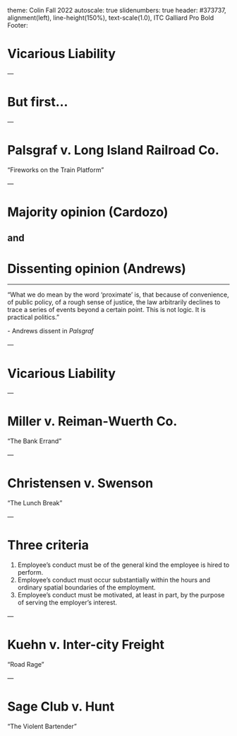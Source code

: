 theme: Colin Fall 2022
autoscale: true
slidenumbers: true
header: #373737, alignment(left), line-height(150%), text-scale(1.0), ITC Galliard Pro Bold
Footer:

# Vicarious Liability

—

# But first…

—

# Palsgraf v. Long Island Railroad Co.
“Fireworks on the Train Platform”

—

# Majority opinion (Cardozo)
## and
# Dissenting opinion (Andrews)

---

“What we do mean by the word ‘proximate’ is, that because of convenience, of public policy, of a rough sense of justice, the law arbitrarily declines to trace a series of events beyond a certain point. This is not logic. It is practical politics.”

\- Andrews dissent in _Palsgraf_

—

# Vicarious Liability

—

# Miller v. Reiman-Wuerth Co.
“The Bank Errand”

—

# Christensen v. Swenson
“The Lunch Break”

—

# Three criteria

1) Employee’s conduct must be of the general kind the employee is hired to perform.
2) Employee’s conduct must occur substantially within the hours and ordinary spatial boundaries of the employment. 
3) Employee’s conduct must be motivated, at least in part, by the purpose of serving the employer’s interest.

—

# Kuehn v. Inter-city Freight
“Road Rage”

—

# Sage Club v. Hunt
“The Violent Bartender”